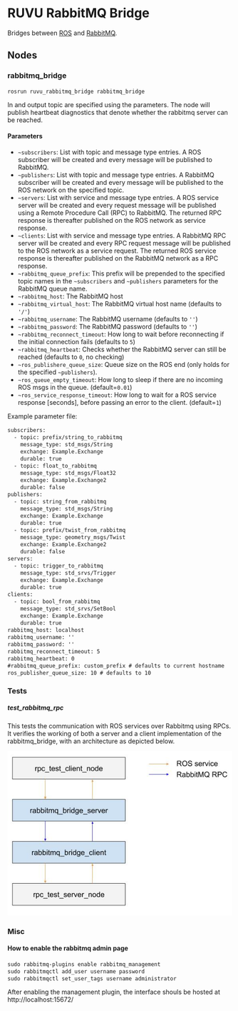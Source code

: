 <!--
Copyright 2020 RUVU Robotics B.V.
-->

# RUVU RabbitMQ Bridge

Bridges between [ROS](http://ros.org) and [RabbitMQ](https://www.rabbitmq.com/).

## Nodes

### rabbitmq_bridge

```
rosrun ruvu_rabbitmq_bridge rabbitmq_bridge
```

In and output topic are specified using the parameters. The node will publish heartbeat diagnostics that denote whether 
the rabbitmq server can be reached.

#### Parameters

- `~subscribers`: List with topic and message type entries. A ROS subscriber will be created and every message will be published to RabbitMQ.
- `~publishers`: List with topic and message type entries. A RabbitMQ subscriber will be created and every message will be published to the ROS network on the specified topic.
- `~servers`: List with service and message type entries. A ROS service server will be created and every request message will be published using a Remote Procedure Call (RPC) to RabbitMQ. The returned RPC response is thereafter published on the ROS network as service response. 
- `~clients`: List with service and message type entries. A RabbitMQ RPC server will be created and every RPC request message will be published to the ROS network as a service request. The returned ROS service response is thereafter published on the RabbitMQ network as a RPC response. 
- `~rabbitmq_queue_prefix`: This prefix will be prepended to the specified topic names in the `~subscribers` and `~publishers` parameters for the RabbitMQ queue name.
- `~rabbitmq_host`: The RabbitMQ host
- `~rabbitmq_virtual_host`: The RabbitMQ virtual host name (defaults to `'/'`)
- `~rabbitmq_username`: The RabbitMQ username (defaults to `''`)
- `~rabbitmq_password`: The RabbitMQ password (defaults to `''`)
- `~rabbitmq_reconnect_timeout`: How long to wait before reconnecting if the initial connection fails (defaults to `5`)
- `~rabbitmq_heartbeat`: Checks whether the RabbitMQ server can still be reached (defaults to `0`, no checking)
- `~ros_publishere_queue_size`: Queue size on the ROS end (only holds for the specified `~publishers`).
- `~ros_queue_empty_timeout`: How long to sleep if there are no incoming ROS msgs in the queue. (default=`0.01`)
- `~ros_service_response_timeout`: How long to wait for a ROS service response [seconds], before passing an error to the client. (default=`1`)

Example parameter file:

```
subscribers:
  - topic: prefix/string_to_rabbitmq
    message_type: std_msgs/String
    exchange: Example.Exchange
    durable: true
  - topic: float_to_rabbitmq
    message_type: std_msgs/Float32
    exchange: Example.Exchange2
    durable: false
publishers:
  - topic: string_from_rabbitmq
    message_type: std_msgs/String
    exchange: Example.Exchange
    durable: true
  - topic: prefix/twist_from_rabbitmq
    message_type: geometry_msgs/Twist
    exchange: Example.Exchange2
    durable: false
servers:
  - topic: trigger_to_rabbitmq
    message_type: std_srvs/Trigger
    exchange: Example.Exchange
    durable: true
clients:
  - topic: bool_from_rabbitmq
    message_type: std_srvs/SetBool
    exchange: Example.Exchange
    durable: true
rabbitmq_host: localhost
rabbitmq_username: ''
rabbitmq_password: ''
rabbitmq_reconnect_timeout: 5
rabbitmq_heartbeat: 0
#rabbitmq_queue_prefix: custom_prefix # defaults to current hostname
ros_publisher_queue_size: 10 # defaults to 10
```

### Tests
##### test_rabbitmq_rpc
This tests the communication with ROS services over Rabbitmq using RPCs. It verifies the working of both a server and a client implementation of the rabbitmq_bridge, with an architecture as depicted below.

![rabbitmq_rpc_test](doc/rabbitmq_rpc_test.jpg)

### Misc
#### How to enable the rabbitmq admin page
```shell script
sudo rabbitmq-plugins enable rabbitmq_management
sudo rabbitmqctl add_user username password
sudo rabbitmqctl set_user_tags username administrator
```
After enabling the management plugin, the interface shouls be hosted at http://localhost:15672/

